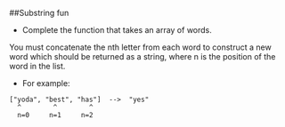 ##Substring fun

- Complete the function that takes an array of words.

You must concatenate the nth letter from each word to construct a new word which should be returned as a string, where n is the position of the word in the list.

- For example:
```
["yoda", "best", "has"]  -->  "yes"
  ^        ^        ^
  n=0     n=1     n=2
```